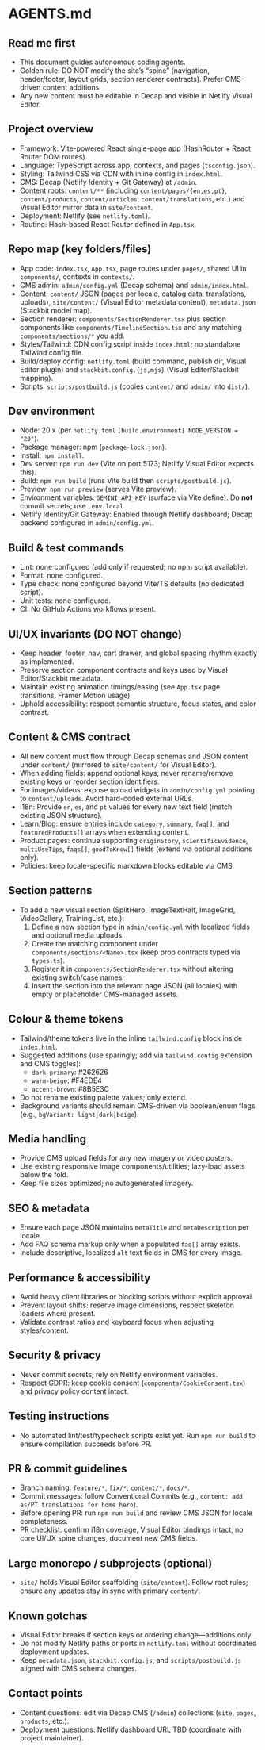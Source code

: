 # AGENTS.md

## Read me first
- This document guides autonomous coding agents.
- Golden rule: DO NOT modify the site’s “spine” (navigation, header/footer, layout grids, section renderer contracts). Prefer CMS-driven content additions.
- Any new content must be editable in Decap and visible in Netlify Visual Editor.

## Project overview
- Framework: Vite-powered React single-page app (HashRouter + React Router DOM routes).
- Language: TypeScript across app, contexts, and pages (`tsconfig.json`).
- Styling: Tailwind CSS via CDN with inline config in `index.html`.
- CMS: Decap (Netlify Identity + Git Gateway) at `/admin`.
- Content roots: `content/**` (including `content/pages/{en,es,pt}`, `content/products`, `content/articles`, `content/translations`, etc.) and Visual Editor mirror data in `site/content`.
- Deployment: Netlify (see `netlify.toml`).
- Routing: Hash-based React Router defined in `App.tsx`.

## Repo map (key folders/files)
- App code: `index.tsx`, `App.tsx`, page routes under `pages/`, shared UI in `components/`, contexts in `contexts/`.
- CMS admin: `admin/config.yml` (Decap schema) and `admin/index.html`.
- Content: `content/` JSON (pages per locale, catalog data, translations, uploads), `site/content/` (Visual Editor metadata content), `metadata.json` (Stackbit model map).
- Section renderer: `components/SectionRenderer.tsx` plus section components like `components/TimelineSection.tsx` and any matching `components/sections/*` you add.
- Styles/Tailwind: CDN config script inside `index.html`; no standalone Tailwind config file.
- Build/deploy config: `netlify.toml` (build command, publish dir, Visual Editor plugin) and `stackbit.config.{js,mjs}` (Visual Editor/Stackbit mapping).
- Scripts: `scripts/postbuild.js` (copies `content/` and `admin/` into `dist/`).

## Dev environment
- Node: 20.x (per `netlify.toml` `[build.environment] NODE_VERSION = "20"`).
- Package manager: npm (`package-lock.json`).
- Install: `npm install`.
- Dev server: `npm run dev` (Vite on port 5173; Netlify Visual Editor expects this).
- Build: `npm run build` (runs Vite build then `scripts/postbuild.js`).
- Preview: `npm run preview` (serves Vite preview).
- Environment variables: `GEMINI_API_KEY` (surface via Vite define). Do **not** commit secrets; use `.env.local`.
- Netlify Identity/Git Gateway: Enabled through Netlify dashboard; Decap backend configured in `admin/config.yml`.

## Build & test commands
- Lint: none configured (add only if requested; no npm script available).
- Format: none configured.
- Type check: none configured beyond Vite/TS defaults (no dedicated script).
- Unit tests: none configured.
- CI: No GitHub Actions workflows present.

## UI/UX invariants (DO NOT change)
- Keep header, footer, nav, cart drawer, and global spacing rhythm exactly as implemented.
- Preserve section component contracts and keys used by Visual Editor/Stackbit metadata.
- Maintain existing animation timings/easing (see `App.tsx` page transitions, Framer Motion usage).
- Uphold accessibility: respect semantic structure, focus states, and color contrast.

## Content & CMS contract
- All new content must flow through Decap schemas and JSON content under `content/` (mirrored to `site/content/` for Visual Editor).
- When adding fields: append optional keys; never rename/remove existing keys or reorder section identifiers.
- For images/videos: expose upload widgets in `admin/config.yml` pointing to `content/uploads`. Avoid hard-coded external URLs.
- i18n: Provide `en`, `es`, and `pt` values for every new text field (match existing JSON structure).
- Learn/Blog: ensure entries include `category`, `summary`, `faq[]`, and `featuredProducts[]` arrays when extending content.
- Product pages: continue supporting `originStory`, `scientificEvidence`, `multiUseTips`, `faqs[]`, `goodToKnow[]` fields (extend via optional additions only).
- Policies: keep locale-specific markdown blocks editable via CMS.

## Section patterns
- To add a new visual section (SplitHero, ImageTextHalf, ImageGrid, VideoGallery, TrainingList, etc.):
  1. Define a new section type in `admin/config.yml` with localized fields and optional media uploads.
  2. Create the matching component under `components/sections/<Name>.tsx` (keep prop contracts typed via `types.ts`).
  3. Register it in `components/SectionRenderer.tsx` without altering existing switch/case names.
  4. Insert the section into the relevant page JSON (all locales) with empty or placeholder CMS-managed assets.

## Colour & theme tokens
- Tailwind/theme tokens live in the inline `tailwind.config` block inside `index.html`.
- Suggested additions (use sparingly; add via `tailwind.config` extension and CMS toggles):
  - `dark-primary`: #262626
  - `warm-beige`: #F4EDE4
  - `accent-brown`: #8B5E3C
- Do not rename existing palette values; only extend.
- Background variants should remain CMS-driven via boolean/enum flags (e.g., `bgVariant: light|dark|beige`).

## Media handling
- Provide CMS upload fields for any new imagery or video posters.
- Use existing responsive image components/utilities; lazy-load assets below the fold.
- Keep file sizes optimized; no autogenerated imagery.

## SEO & metadata
- Ensure each page JSON maintains `metaTitle` and `metaDescription` per locale.
- Add FAQ schema markup only when a populated `faq[]` array exists.
- Include descriptive, localized `alt` text fields in CMS for every image.

## Performance & accessibility
- Avoid heavy client libraries or blocking scripts without explicit approval.
- Prevent layout shifts: reserve image dimensions, respect skeleton loaders where present.
- Validate contrast ratios and keyboard focus when adjusting styles/content.

## Security & privacy
- Never commit secrets; rely on Netlify environment variables.
- Respect GDPR: keep cookie consent (`components/CookieConsent.tsx`) and privacy policy content intact.

## Testing instructions
- No automated lint/test/typecheck scripts exist yet. Run `npm run build` to ensure compilation succeeds before PR.

## PR & commit guidelines
- Branch naming: `feature/*`, `fix/*`, `content/*`, `docs/*`.
- Commit messages: follow Conventional Commits (e.g., `content: add es/PT translations for home hero`).
- Before opening PR: run `npm run build` and review CMS JSON for locale completeness.
- PR checklist: confirm i18n coverage, Visual Editor bindings intact, no core UI/UX spine changes, document new CMS fields.

## Large monorepo / subprojects (optional)
- `site/` holds Visual Editor scaffolding (`site/content`). Follow root rules; ensure any updates stay in sync with primary `content/`.

## Known gotchas
- Visual Editor breaks if section keys or ordering change—additions only.
- Do not modify Netlify paths or ports in `netlify.toml` without coordinated deployment updates.
- Keep `metadata.json`, `stackbit.config.js`, and `scripts/postbuild.js` aligned with CMS schema changes.

## Contact points
- Content questions: edit via Decap CMS (`/admin`) collections (`site`, `pages`, `products`, etc.).
- Deployment questions: Netlify dashboard URL TBD (coordinate with project maintainer).
